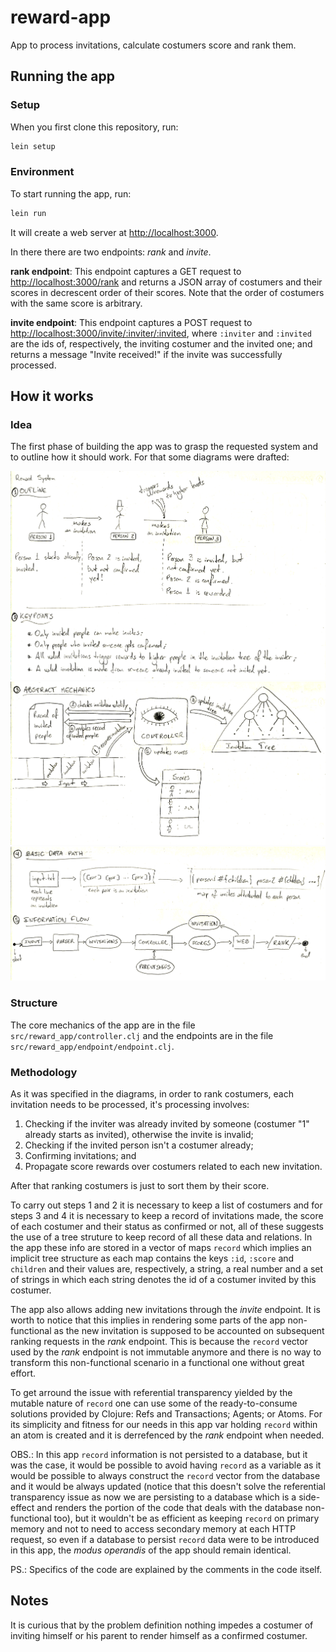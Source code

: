 # reward-app

App to process invitations, calculate costumers score and rank them.

## Running the app

### Setup

When you first clone this repository, run:

```sh
lein setup
```

### Environment

To start running the app, run:

```sh
lein run
```

It will create a web server at <http://localhost:3000>.

In there there are two endpoints: *rank* and *invite*.

**rank endpoint**: This endpoint captures a GET request to  <http://localhost:3000/rank> and returns a JSON array of costumers and their scores in decrescent order of their scores. Note that the order of costumers with the same score is arbitrary.

**invite endpoint**: This endpoint captures a POST request to <http://localhost:3000/invite/:inviter/:invited>, where `:inviter` and `:invited` are the ids of, respectively, the inviting costumer and the invited one; and returns a message "Invite received!" if the invite was successfully processed.


## How it works

### Idea

The first phase of building the app was to grasp the requested system and to outline how it should work. For that some diagrams were drafted:

![Diagram 1](diagram-1.jpg)
![Diagram 2](diagram-2.jpg)
![Diagram 3](diagram-3.jpg)

### Structure

The core mechanics of the app are in the file `src/reward_app/controller.clj` and the endpoints are in the file `src/reward_app/endpoint/endpoint.clj`.

### Methodology

As it was specified in the diagrams, in order to rank costumers, each invitation needs to be processed, it's processing involves:
 1. Checking if the inviter was already invited by someone (costumer "1" already starts as invited), otherwise the invite is invalid;
 2. Checking if the invited person isn't a costumer already;
 3. Confirming invitations; and
 4. Propagate score rewards over costumers related to each new invitation.

After that ranking costumers is just to sort them by their score.

To carry out steps 1 and 2 it is necessary to keep a list of costumers and for steps 3 and 4 it is necessary to keep a record of invitations made, the score of each costumer and their status as confirmed or not, all of these suggests the use of a tree struture to keep record of all these data and relations. In the app these info are stored in a vector of maps `record` which implies an implicit tree structure as each map contains the keys `:id`, `:score` and `children` and their values are, respectively, a string, a real number and a set of strings in which each string denotes the id of a costumer invited by this costumer.

The app also allows adding new invitations through the *invite* endpoint. It is worth to notice that this implies in rendering some parts of the app non-functional as the new invitation is supposed to be accounted on subsequent ranking requests in the *rank* endpoint. This is because the `record` vector used by the *rank* endpoint is not immutable anymore and there is no way to transform this non-functional scenario in a functional one without great effort.

To get arround the issue with referential transparency yielded by the mutable nature of `record` one can use some of the ready-to-consume solutions provided by Clojure: Refs and Transactions; Agents; or Atoms. For its simplicity and fitness for our needs in this app var holding `record` within an atom is created and it is derrefenced by the *rank* endpoint when needed.

OBS.: In this app `record` information is not persisted to a database, but it was the case, it would be possible to avoid having `record` as a variable as it would be possible to always construct the `record` vector from the database and it would be always updated (notice that this doesn't solve the referential transparency issue as now we are persisting to a database which is a side-effect and renders the portion of the code that deals with the database non-functional too), but it wouldn't be as efficient as keeping `record` on primary memory and not to need to access secondary memory at each HTTP request, so even if a database to persist `record` data were to be introduced in this app, the *modus operandis* of the app should remain identical.

PS.: Specifics of the code are explained by the comments in the code itself.

## Notes

It is curious that by the problem definition nothing impedes a costumer of inviting himself or his parent to render himself as a confirmed costumer. 
